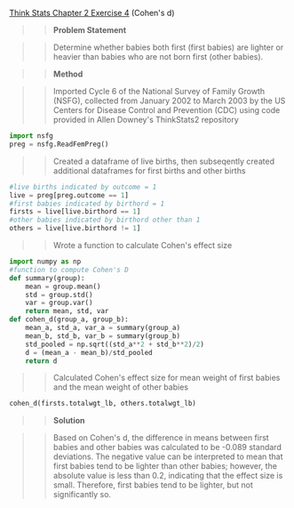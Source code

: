 [Think Stats Chapter 2 Exercise 4](http://greenteapress.com/thinkstats2/html/thinkstats2003.html#toc24) (Cohen's d)

>> **Problem Statement**

>> Determine whether babies both first (first babies) are lighter or heavier than babies who are not born first (other babies).

>> **Method**

>> Imported Cycle 6 of the National Survey of Family Growth (NSFG), collected from January 2002 to March 2003 by the US Centers for Disease Control and Prevention (CDC) using code provided in Allen Downey's ThinkStats2 repository
```python
import nsfg
preg = nsfg.ReadFemPreg()
```

>> Created a dataframe of live births, then subseqently created additional dataframes for first births and other births
```python
#live births indicated by outcome = 1
live = preg[preg.outcome == 1]
#first babies indicated by birthord = 1
firsts = live[live.birthord == 1]
#other babies indicated by birthord other than 1
others = live[live.birthord != 1]
```

>> Wrote a function to calculate Cohen's effect size
```python
import numpy as np
#function to compute Cohen's D
def summary(group):
    mean = group.mean()
    std = group.std()
    var = group.var()
    return mean, std, var
def cohen_d(group_a, group_b):
    mean_a, std_a, var_a = summary(group_a)
    mean_b, std_b, var_b = summary(group_b)
    std_pooled = np.sqrt((std_a**2 + std_b**2)/2)
    d = (mean_a - mean_b)/std_pooled
    return d
```

>> Calculated Cohen's effect size for mean weight of first babies and the mean weight of other babies
```python
cohen_d(firsts.totalwgt_lb, others.totalwgt_lb)
```

>> **Solution**

>> Based on Cohen's d, the difference in means between first babies and other babies was calculated to be -0.089 standard deviations. The negative value can be interpreted to mean that first babies tend to be lighter than other babies; however, the absolute value is less than  0.2, indicating that the effect size is small. Therefore, first babies tend to be lighter, but not significantly so.
